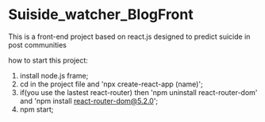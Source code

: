 # Suiside_watcher_BlogFront
This is a front-end project based on react.js designed to predict suicide in post communities


how to start this project:
1. install node.js frame;
2. cd in the project file and 'npx create-react-app (name)';
3. if(you use the lastest react-router) then 'npm uninstall react-router-dom'  and 'npm install react-router-dom@5.2.0';
4. npm start;
